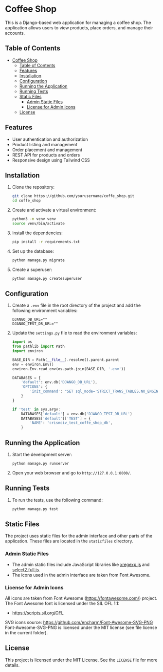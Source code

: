# Coffee Shop

This is a Django-based web application for managing a coffee shop. The application allows users to view products, place orders, and manage their accounts.

## Table of Contents

- [Coffee Shop](#coffee-shop)
  - [Table of Contents](#table-of-contents)
  - [Features](#features)
  - [Installation](#installation)
  - [Configuration](#configuration)
  - [Running the Application](#running-the-application)
  - [Running Tests](#running-tests)
  - [Static Files](#static-files)
    - [Admin Static Files](#admin-static-files)
    - [License for Admin Icons](#license-for-admin-icons)
  - [License](#license)

## Features

- User authentication and authorization
- Product listing and management
- Order placement and management
- REST API for products and orders
- Responsive design using Tailwind CSS

## Installation

1. Clone the repository:

    ```sh
    git clone https://github.com/yourusername/coffe_shop.git
    cd coffe_shop
    ```

2. Create and activate a virtual environment:

    ```sh
    python3 -m venv venv
    source venv/bin/activate
    ```

3. Install the dependencies:

    ```sh
    pip install -r requirements.txt
    ```

4. Set up the database:

    ```sh
    python manage.py migrate
    ```

5. Create a superuser:

    ```sh
    python manage.py createsuperuser
    ```

## Configuration

1. Create a `.env` file in the root directory of the project and add the following environment variables:

    ```dotenv
    DJANGO_DB_URL=""
    DJANGO_TEST_DB_URL=""
    ```

2. Update the `settings.py` file to read the environment variables:

    ```python
    import os
    from pathlib import Path
    import environ

    BASE_DIR = Path(__file__).resolve().parent.parent
    env = environ.Env()
    environ.Env.read_env(os.path.join(BASE_DIR, '.env'))

    DATABASES = {
        'default': env.db('DJANGO_DB_URL'),
        'OPTIONS': {
            'init_command': "SET sql_mode='STRICT_TRANS_TABLES,NO_ENGINE_SUBSTITUTION'"
        }
    }

    if 'test' in sys.argv:
        DATABASES['default'] = env.db('DJANGO_TEST_DB_URL')
        DATABASES['default']['TEST'] = {
            'NAME': 'crisnciv_test_coffe_shop_db',
        }
    ```

## Running the Application

1. Start the development server:

    ```sh
    python manage.py runserver
    ```

2. Open your web browser and go to `http://127.0.0.1:8000/`.

## Running Tests

1. To run the tests, use the following command:

    ```sh
    python manage.py test
    ```

## Static Files

The project uses static files for the admin interface and other parts of the application. These files are located in the `staticfiles` directory.

### Admin Static Files

- The admin static files include JavaScript libraries like [xregexp.js](http://_vscodecontentref_/0) and [select2.full.js](http://_vscodecontentref_/1).
- The icons used in the admin interface are taken from Font Awesome.

### License for Admin Icons

All icons are taken from Font Awesome (https://fontawesome.com/) project. The Font Awesome font is licensed under the SIL OFL 1.1:
- https://scripts.sil.org/OFL

SVG icons source: https://github.com/encharm/Font-Awesome-SVG-PNG
Font-Awesome-SVG-PNG is licensed under the MIT license (see file license in the current folder).

## License

This project is licensed under the MIT License. See the `LICENSE` file for more details.